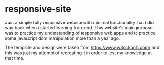 # responsive-site

Just a simple fully responsive website with minimal functionality that i did way back when i started learning front end. This website's main purpose was to practice my understanding of responsive web apps and to practice some javascript dom manipulation more than a year ago.

The template and design were taken from https://www.w3schools.com/ and this was just my attempt of recreating it in order to test my knowledge at that time.
